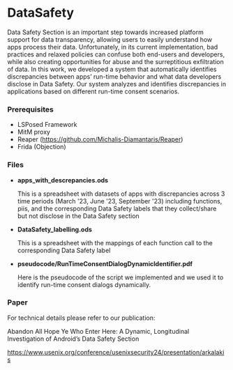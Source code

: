 # DataSafety

Data Safety Section is an important step towards increased platform support for data transparency, allowing users to easily understand how apps process their data.
Unfortunately, in its current implementation, bad practices and relaxed policies can confuse both end-users and developers, while also creating opportunities for abuse and 
the surreptitious exfiltration of data. In this work, we developed a system that automatically identifies discrepancies between apps’ run-time behavior and what data developers 
disclose in Data Safety. Our system analyzes and identifies discrepancies in applications based on different run-time consent scenarios.

### Prerequisites

* LSPosed Framework
* MitM proxy
* Reaper (https://github.com/Michalis-Diamantaris/Reaper)
* Frida (Objection)

### Files

* **apps_with_descrepancies.ods**
  
  This is a spreadsheet with datasets of apps with discrepancies across 3 time periods (March '23, June '23, September '23) including functions, piis, and the corresponding
  Data Safety labels that they collect/share but not disclose in the Data Safety section
  
* **DataSafety_labelling.ods**

  This is a spreadsheet with the mappings of each function call to the corresponding Data Safety label

* **pseudocode/RunTimeConsentDialogDynamicIdentifier.pdf**

  Here is the pseudocode of the script we implemented and we used it to identify run-time consent dialogs dynamically.

### Paper

For technical details please refer to our publication:

Abandon All Hope Ye Who Enter Here: A Dynamic, Longitudinal Investigation of Android’s Data Safety Section

https://www.usenix.org/conference/usenixsecurity24/presentation/arkalakis
